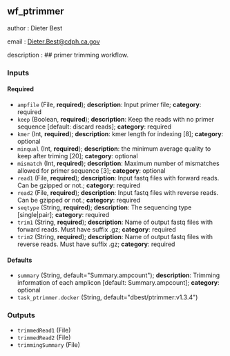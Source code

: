 
## wf_ptrimmer

author
: Dieter Best

email
: Dieter.Best@cdph.ca.gov

description
: ## primer trimming workflow.

### Inputs

#### Required

  * `ampfile` (File, **required**); **description**: Input primer file; **category**: required
  * `keep` (Boolean, **required**); **description**: Keep the reads with no primer sequence [default: discard reads]; **category**: required
  * `kmer` (Int, **required**); **description**: kmer length for indexing [8]; **category**: optional
  * `minqual` (Int, **required**); **description**: the minimum average quality to keep after triming [20]; **category**: optional
  * `mismatch` (Int, **required**); **description**: Maximum number of mismatches allowed for primer sequence [3]; **category**: optional
  * `read1` (File, **required**); **description**: Input fastq files with forward reads. Can be gzipped or not.; **category**: required
  * `read2` (File, **required**); **description**: Input fastq files with reverse reads. Can be gzipped or not.; **category**: required
  * `seqtype` (String, **required**); **description**: The sequencing type [single|pair]; **category**: required
  * `trim1` (String, **required**); **description**: Name of output fastq files with forward reads. Must have suffix .gz; **category**: required
  * `trim2` (String, **required**); **description**: Name of output fastq files with reverse reads. Must have suffix .gz; **category**: required

#### Defaults

  * `summary` (String, default="Summary.ampcount"); **description**: Trimming information of each amplicon [default: Summary.ampcount]; **category**: optional
  * `task_ptrimmer.docker` (String, default="dbest/ptrimmer:v1.3.4")

### Outputs

  * `trimmedRead1` (File)
  * `trimmedRead2` (File)
  * `trimmingSummary` (File)
